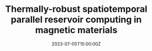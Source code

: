 ---
title: Thermally-robust spatiotemporal parallel reservoir computing in magnetic materials

event: International Conference on Strongly Correlated Electron Systems 2023 (SCES2023)
event_url: https://meetings.aps.org/Meeting/MAR23/Session/K54.9

location: Las Vegas
summary: >-
  Selected for the **Best Poster Award** / Poster presentation / International conference

# Talk start and end times.
#   End time can optionally be hidden by prefixing the line with `#`.
date: '2023-07-05T15:00:00Z'
all_day: true


authors: [Kaito Kobayashi and Yukitoshi Motome]
tags: [Recent, Poster, International]

# Is this a featured talk? (true/false)
featured: false

---